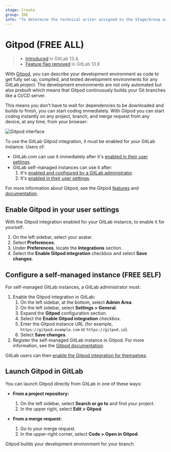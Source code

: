 ```yaml
---
stage: Create
group: IDE
info: "To determine the technical writer assigned to the Stage/Group associated with this page, see https://handbook.gitlab.com/handbook/product/ux/technical-writing/#assignments"
---
```


# Gitpod **(FREE ALL)**

> - [Introduced](https://gitlab.com/gitlab-org/gitlab/-/issues/228893) in GitLab 13.4.
> - [Feature flag removed](https://gitlab.com/gitlab-org/gitlab/-/258206) in GitLab 13.8

With [Gitpod](https://www.gitpod.io/), you can describe your development environment as code to get fully
set up, compiled, and tested development environments for any GitLab project. The development
environments are not only automated but also prebuilt which means that Gitpod continuously builds
your Git branches like a CI/CD server.

This means you don't have to wait for dependencies to be downloaded and builds to finish, you can start
coding immediately. With Gitpod you can start coding instantly on any project, branch, and merge
request from any device, at any time, from your browser:

![Gitpod interface](img/gitpod_web_interface_v13_4.png)

To use the GitLab Gitpod integration, it must be enabled for your GitLab instance. Users of:

- GitLab.com can use it immediately after it's [enabled in their user settings](#enable-gitpod-in-your-user-settings).
- GitLab self-managed instances can use it after:
  1. It's [enabled and configured by a GitLab administrator](#configure-a-self-managed-instance).
  1. It's [enabled in their user settings](#enable-gitpod-in-your-user-settings).

For more information about Gitpod, see the Gitpod [features](https://www.gitpod.io/) and
[documentation](https://www.gitpod.io/docs/).

## Enable Gitpod in your user settings

With the Gitpod integration enabled for your GitLab instance, to enable it for yourself:

1. On the left sidebar, select your avatar.
1. Select **Preferences**.
1. Under **Preferences**, locate the **Integrations** section.
1. Select the **Enable Gitpod integration** checkbox and select **Save changes**.

## Configure a self-managed instance **(FREE SELF)**

For self-managed GitLab instances, a GitLab administrator must:

1. Enable the Gitpod integration in GitLab:
   1. On the left sidebar, at the bottom, select **Admin Area**.
   1. On the left sidebar, select **Settings > General**.
   1. Expand the **Gitpod** configuration section.
   1. Select the **Enable Gitpod integration** checkbox.
   1. Enter the Gitpod instance URL (for example, `https://gitpod.example.com` or `https://gitpod.io`).
   1. Select **Save changes**.
1. Register the self-managed GitLab instance in Gitpod. For more information, see the [Gitpod documentation](https://www.gitpod.io/docs/configure/authentication/gitlab#registering-a-self-hosted-gitlab-installation).

GitLab users can then [enable the Gitpod integration for themselves](#enable-gitpod-in-your-user-settings).

## Launch Gitpod in GitLab

You can launch Gitpod directly from GitLab in one of these ways:

- **From a project repository:**
  1. On the left sidebar, select **Search or go to** and find your project.
  1. In the upper right, select **Edit > Gitpod**.

- **From a merge request:**
  1. Go to your merge request.
  1. In the upper-right corner, select **Code > Open in Gitpod**.

Gitpod builds your development environment for your branch.
